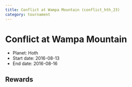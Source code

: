 ```yaml
---
title: Conflict at Wampa Mountain (conflict_hth_23)
category: tournament
---
```

# Conflict at Wampa Mountain

  * Planet: Hoth
  * Start date: 2016-08-13
  * End date: 2016-08-16

## Rewards

